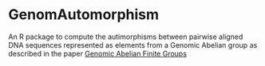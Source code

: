 # GenomAutomorphism
An R package to compute the autimorphisms between pairwise aligned DNA sequences represented as elements from a Genomic Abelian group as described in the paper [Genomic Abelian Finite Groups](https://www.biorxiv.org/content/10.1101/2021.06.01.446543v2)
